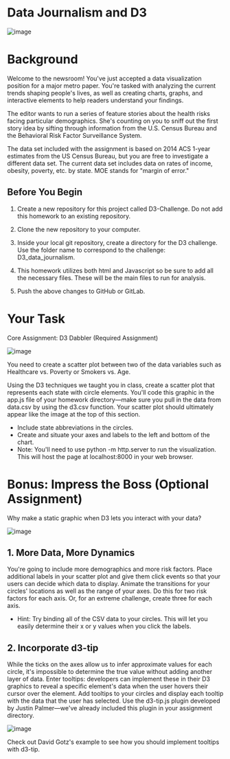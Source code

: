 # Data Journalism and D3

![image](https://user-images.githubusercontent.com/79106201/125144934-2ce0e180-e0e5-11eb-8369-5ab7e7725841.png)

# Background

Welcome to the newsroom! You've just accepted a data visualization position for a major metro paper. You're tasked with analyzing the current trends shaping people's lives, as well as creating charts, graphs, and interactive elements to help readers understand your findings.

The editor wants to run a series of feature stories about the health risks facing particular demographics. She's counting on you to sniff out the first story idea by sifting through information from the U.S. Census Bureau and the Behavioral Risk Factor Surveillance System.

The data set included with the assignment is based on 2014 ACS 1-year estimates from the US Census Bureau, but you are free to investigate a different data set. The current data set includes data on rates of income, obesity, poverty, etc. by state. MOE stands for "margin of error."

## Before You Begin

1. Create a new repository for this project called D3-Challenge. Do not add this homework to an existing repository.

2. Clone the new repository to your computer.

3. Inside your local git repository, create a directory for the D3 challenge. Use the folder name to correspond to the challenge: D3_data_journalism.

4. This homework utilizes both html and Javascript so be sure to add all the necessary files. These will be the main files to run for analysis.

5. Push the above changes to GitHub or GitLab.

# Your Task

Core Assignment: D3 Dabbler (Required Assignment)

![image](https://user-images.githubusercontent.com/79106201/125145010-6d405f80-e0e5-11eb-934f-7188be301482.png)

You need to create a scatter plot between two of the data variables such as Healthcare vs. Poverty or Smokers vs. Age.

Using the D3 techniques we taught you in class, create a scatter plot that represents each state with circle elements. You'll code this graphic in the app.js file of your homework directory—make sure you pull in the data from data.csv by using the d3.csv function. Your scatter plot should ultimately appear like the image at the top of this section.
- Include state abbreviations in the circles.
- Create and situate your axes and labels to the left and bottom of the chart.
- Note: You'll need to use python -m http.server to run the visualization. This will host the page at localhost:8000 in your web browser.

# Bonus: Impress the Boss (Optional Assignment)

Why make a static graphic when D3 lets you interact with your data?

![image](https://user-images.githubusercontent.com/79106201/125145063-982ab380-e0e5-11eb-98ee-9398f091ac94.png)

## 1. More Data, More Dynamics
You're going to include more demographics and more risk factors. Place additional labels in your scatter plot and give them click events so that your users can decide which data to display. Animate the transitions for your circles' locations as well as the range of your axes. Do this for two risk factors for each axis. Or, for an extreme challenge, create three for each axis.

- Hint: Try binding all of the CSV data to your circles. This will let you easily determine their x or y values when you click the labels.

## 2. Incorporate d3-tip
While the ticks on the axes allow us to infer approximate values for each circle, it's impossible to determine the true value without adding another layer of data. Enter tooltips: developers can implement these in their D3 graphics to reveal a specific element's data when the user hovers their cursor over the element. Add tooltips to your circles and display each tooltip with the data that the user has selected. Use the d3-tip.js plugin developed by Justin Palmer—we've already included this plugin in your assignment directory.

![image](https://user-images.githubusercontent.com/79106201/125145095-b395be80-e0e5-11eb-8aa5-6ce92d6fd53f.png)

Check out David Gotz's example to see how you should implement tooltips with d3-tip.
